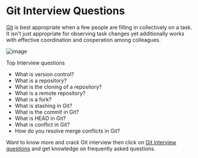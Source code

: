# Git Interview Questions

[Git](https://www.techgeekbuzz.com/what-is-git/) is best appropriate when a few people are filling in collectively on a task. It isn't just appropriate for observing task changes yet additionally works with effective coordination and cooperation among colleagues.

![image](https://user-images.githubusercontent.com/90754617/136375375-9608b357-1bea-4bfd-b1e2-d05bfeb4dd9f.png)

Top Interview questions

* What is version control?
* What is a repository?
* What is the cloning of a repository?
* What is a remote repository?
* What is a fork?
* What is stashing in Git?
* What is the commit in Git?
* What is HEAD in Git?
* What is conflict in Git?
* How do you resolve merge conflicts in Git?

Want to know more and crack Git interview then click on [Git interview questions](https://www.techgeekbuzz.com/top-git-interview-questions/) and get knowledge on frequently asked questions.
